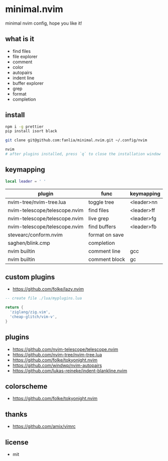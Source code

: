 # minimal.nvim

minimal nvim config, hope you like it!

## what is it

- find files
- file explorer
- comment
- color
- autopairs
- indent line
- buffer explorer
- grep
- format
- completion

## install

```sh
npm i -g prettier
pip install isort black

git clone git@github.com:fanlia/minimal.nvim.git ~/.config/nvim

nvim
# after plugins installed, press `q` to close the installation window

```

## keymapping

```lua
local leader = ' '

```

| plugin                        | func           | keymapping   |
| ----------------------------- | -------------- | ------------ |
| nvim-tree/nvim-tree.lua       | toggle tree    | \<leader\>nn |
| nvim-telescope/telescope.nvim | find files     | \<leader\>ff |
| nvim-telescope/telescope.nvim | live grep      | \<leader\>fg |
| nvim-telescope/telescope.nvim | find buffers   | \<leader\>fb |
| stevearc/conform.nvim         | format on save |              |
| saghen/blink.cmp              | completion     |              |
| nvim builtin                  | comment line   | gcc          |
| nvim builtin                  | comment block  | gc           |

## custom plugins

- https://github.com/folke/lazy.nvim

```lua
-- create file ./lua/myplugins.lua

return {
  'ziglang/zig.vim',
  'cheap-glitch/vim-v',
}
```

## plugins

- https://github.com/nvim-telescope/telescope.nvim
- https://github.com/nvim-tree/nvim-tree.lua
- https://github.com/folke/tokyonight.nvim
- https://github.com/windwp/nvim-autopairs
- https://github.com/lukas-reineke/indent-blankline.nvim

## colorscheme

- https://github.com/folke/tokyonight.nvim

## thanks

- https://github.com/amix/vimrc

## license

- mit
